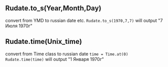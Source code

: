 ## Rudate.to_s(Year,Month,Day) ##
convert from YMD to russian date
etc. `Rudate.to_s(1970,7,7)`
will output "7 Июля 1970г"

## Rudate.time(Unix_time) ##
convert from Time class to russian date
`time = Time.at(0)
Rudate.time(time)`
will output "1 Января 1970г"
